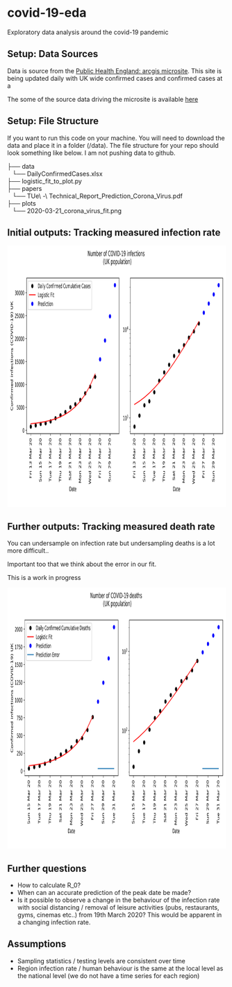 # covid-19-eda
Exploratory data analysis around the covid-19 pandemic 

## Setup: Data Sources

Data is source from the [Public Health England: arcgis microsite](https://www.arcgis.com/apps/opsdashboard/index.html#/f94c3c90da5b4e9f9a0b19484dd4bb14). This site is being updated daily with UK wide confirmed cases and confirmed cases at a 

The some of the source data driving the microsite is available [here](https://www.arcgis.com/home/item.html?id=e5fd11150d274bebaaf8fe2a7a2bda11)

## Setup: File Structure 

If you want to run this code on your machine. You will need to download the data and place it in a folder (/data). The file structure for your repo should look something like below. I am not pushing data to github. 

├── data  
   └── DailyConfirmedCases.xlsx  
├── logistic_fit_to_plot.py  
├── papers  
   └── TUe\ -\ Technical_Report_Prediction_Corona_Virus.pdf  
├── plots  
   └── 2020-03-21_corona_virus_fit.png  


## Initial outputs: Tracking measured infection rate

<center>
<img src="https://github.com/jdzool/covid-19-eda/blob/master/plots/2020-03-27_corona_virus_fit.png" height="600">
</center>

## Further outputs: Tracking measured death rate 
You can undersample on infection rate but undersampling deaths is a lot more difficult.. 

Important too that we think about the error in our fit. 

This is a work in progress

<center>
<img src="https://github.com/jdzool/covid-19-eda/blob/master/plots/2020-03-28_corona_virus_fit_deaths.png" height="600">
</center>


## Further questions  

* How to calculate R_0?  
* When can an accurate prediction of the peak date be made? 
* Is it possible to observe a change in the behaviour of the infection rate with social distancing / removal of leisure activities (pubs, restaurants, gyms, cinemas etc..) from 19th March 2020? This would be apparent in a changing infection rate. 

## Assumptions
* Sampling statistics / testing levels are consistent over time
* Region infection rate / human behaviour is the same at the local level as the national level (we do not have a time series for each region)